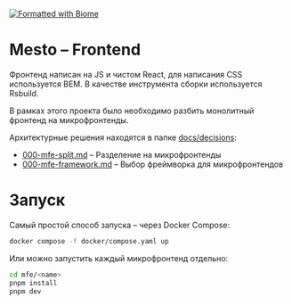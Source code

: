 [![Formatted with Biome](https://img.shields.io/badge/Formatted_with-Biome-60a5fa?style=flat&logo=biome)](https://biomejs.dev/)

# Mesto – Frontend

Фронтенд написан на JS и чистом React, для написания CSS используется BEM. В качестве инструмента сборки используется
Rsbuild.

В рамках этого проекта было необходимо разбить монолитный фронтенд на микрофронтенды.

Архитектурные решения находятся в папке [docs/decisions](docs/decisions):

* [000-mfe-split.md](docs/decisions/000-mfe-split.md) – Разделение на микрофронтенды
* [000-mfe-framework.md](docs/decisions/000-mfe-framework.md) – Выбор фреймворка для микрофронтендов

# Запуск

Самый простой способ запуска – через Docker Compose:

```bash
docker compose -f docker/compose.yaml up
```

Или можно запустить каждый микрофронтенд отдельно:

```bash
cd mfe/<name>
pnpm install
pnpm dev
```
